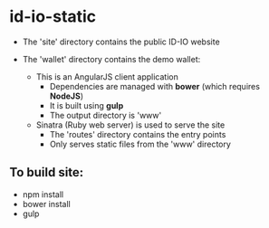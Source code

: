 # id-io-static

* The 'site' directory contains the public ID-IO website

* The 'wallet' directory contains the demo wallet:
  * This is an AngularJS client application
    * Dependencies are managed with __bower__ (which requires __NodeJS__)
    * It is built using __gulp__
    * The output directory is 'www'
  * Sinatra (Ruby web server) is used to serve the site
    * The 'routes' directory contains the entry points 
    * Only serves static files from the 'www' directory
    
## To build site:

- npm install
- bower install
- gulp

